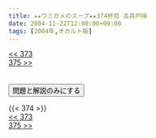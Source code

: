 ```yaml
---
title: ★★ウミガメのスープ★★374杯目 古井戸味
date: 2004-11-22T12:00:00+09:00
tags: [2004年,オカルト板]
---
```

<div class="th_left"><a href="../373"><< 373</a></div>
<div class="th_right"><a href="../375">375 >></a></div>
<br><br>
<script src="../../js/cupsoup.js"></script>
<form>
<input type="button" value="問題と解説のみにする" onClick="toggleCupsoup()">
</form>
{{< 374 >}}
<div class="th_left"><a href="../373"><< 373</a></div>
<div class="th_right"><a href="../375">375 >></a></div>